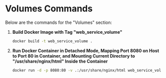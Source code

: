 # Volumes Commands

Below are the commands for the "Volumes" section:

1. **Build Docker Image with Tag "web_service_volume"**
    ```bash
    docker build -t web_service_volume .
    ```

2. **Run Docker Container in Detached Mode, Mapping Port 8080 on Host to Port 80 in Container, and Mounting Current Directory to "/usr/share/nginx/html" Inside the Container**
    ```bash
    docker run -d -p 8080:80 -v .:/usr/share/nginx/html web_service_volume
    ```
